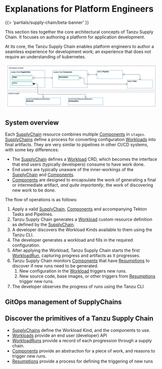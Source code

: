 # Explanations for Platform Engineers

{{> 'partials/supply-chain/beta-banner' }}

This section ties together the core architectural concepts of Tanzu Supply Chain.
It focuses on authoring a platform for application development.

At its core, the Tanzu Supply Chain enables platform engineers to author a seamless experience for 
development work; an experience that does not require an understanding of kubernetes.

![core-concepts-about.jpg](./images/core-concepts-about.jpg)

## System overview

Each [SupplyChain] resource combines multiple [Components] in `stages`. 
[SupplyChains] define a process for converting configuration [Workloads] into final artifacts.
They are very similar to pipelines in other CI/CD systems, with some key differences:

* The [SupplyChain] defines a [Workload] CRD, which becomes the interface that end users (typically developers) consume to have work done.
* End users are typically unaware of the inner-workings of the [SupplyChain] and [Components].
* [Components] are designed to encapsulate the work of generating a final or intermediate artifact, _and quite importantly_, the work of discovering new work to be done.

The flow of operations is as follows:

1. Apply a valid [SupplyChain], [Components] and accompanying Tekton Tasks and Pipelines.
2. Tanzu Supply Chain generates a [Workload] custom resource definition as defined by the [SupplyChain].
3. A developer discovers the Workload Kinds available to them using the Tanzu CLI.
4. The developer generates a workload and fills in the required configuration.
5. After applying the Workload, Tanzu Supply Chain starts the first [WorkloadRun], capturing progress and artifacts as it progresses.
6. Tanzu Supply Chain monitors [Components] that have [Resumptions] to discover if new runs need to be generated.
   1. New configuration in the [Workload] triggers new runs.
   2. New source code, base images, or other triggers from [Resumptions] trigger new runs.
7. The developer observes the progress of runs using the Tanzu CLI

## GitOps management of SupplyChains

<!-- to be done -->

## Discover the primitives of a Tanzu Supply Chain

- [SupplyChains] define the Workload Kind, and the components to use.
- [Workloads] provide an end user (developer) API
- [WorkloadRuns] provide a record of each progression through a supply chain.
- [Components] provide an abstraction for a piece of work, and reasons to trigger new runs.
- [Resumptions] provide a process for defining the triggering of new runs

[SupplyChain]: ./supply-chains.hbs.md
[SupplyChains]: ./supply-chains.hbs.md
[Workload]: ./workloads.hbs.md
[Workloads]: ./workloads.hbs.md
[WorkloadRuns]: ./workload-runs.hbs.md
[WorkloadRun]: ./workload-runs.hbs.md
[Components]: ./components.hbs.md
[Resumptions]: ./resumptions.hbs.md